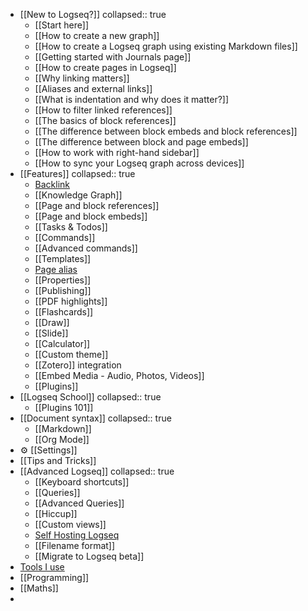 - [[New to Logseq?]]
  collapsed:: true
	- [[Start here]]
	- [[How to create a new graph]]
	- [[How to create a Logseq graph using existing Markdown files]]
	- [[Getting started with Journals page]]
	- [[How to create pages in Logseq]]
	- [[Why linking matters]]
	- [[Aliases and external links]]
	- [[What is indentation and why does it matter?]]
	- [[How to filter linked references]]
	- [[The basics of block references]]
	- [[The difference between block embeds and block references]]
	- [[The difference between block and page embeds]]
	- [[How to work with right-hand sidebar]]
	- [[How to sync your Logseq graph across devices]]
- [[Features]]
  collapsed:: true
	- [Backlink]([[term/backlink]])
	- [[Knowledge Graph]]
	- [[Page and block references]]
	- [[Page and block embeds]]
	- [[Tasks & Todos]]
	- [[Commands]]
	- [[Advanced commands]]
	- [[Templates]]
	- [Page alias]([[term/alias]])
	- [[Properties]]
	- [[Publishing]]
	- [[PDF highlights]]
	- [[Flashcards]]
	- [[Draw]]
	- [[Slide]]
	- [[Calculator]]
	- [[Custom theme]]
	- [[Zotero]] integration
	- [[Embed Media - Audio, Photos, Videos]]
	- [[Plugins]]
- [[Logseq School]]
  collapsed:: true
	- [[Plugins 101]]
- [[Document syntax]]
  collapsed:: true
	- [[Markdown]]
	- [[Org Mode]]
- ⚙️ [[Settings]]
- [[Tips and Tricks]]
- [[Advanced Logseq]]
  collapsed:: true
	- [[Keyboard shortcuts]]
	- [[Queries]]
	- [[Advanced Queries]]
	- [[Hiccup]]
	- [[Custom views]]
	- [Self Hosting Logseq](https://github.com/dustinlacewell/logseq-guide)
	- [[Filename format]]
	- [[Migrate to Logseq beta]]
- [Tools I use]([[Tools]])
- [[Programming]]
- [[Maths]]
-